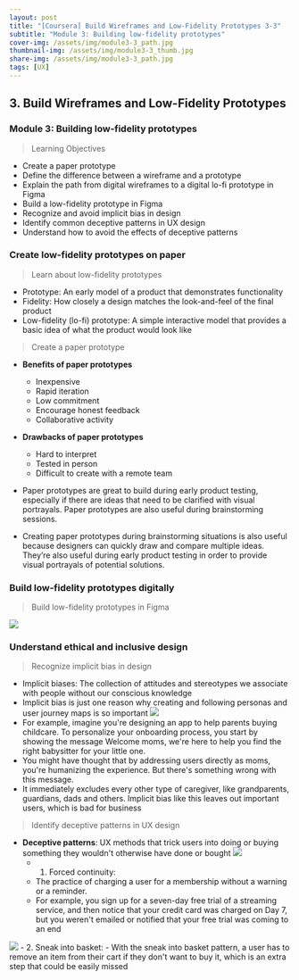 ```yaml
---
layout: post
title: "[Coursera] Build Wireframes and Low-Fidelity Prototypes 3-3"
subtitle: "Module 3: Building low-fidelity prototypes"
cover-img: /assets/img/module3-3_path.jpg
thumbnail-img: /assets/img/module3-3_thumb.jpg
share-img: /assets/img/module3-3_path.jpg
tags: [UX]
--- 
```


## 3. Build Wireframes and Low-Fidelity Prototypes
### Module 3: Building low-fidelity prototypes

> Learning Objectives
- Create a paper prototype
- Define the difference between a wireframe and a prototype
- Explain the path from digital wireframes to a digital lo-fi prototype in Figma
- Build a low-fidelity prototype in Figma
- Recognize and avoid implicit bias in design
- Identify common deceptive patterns in UX design
- Understand how to avoid the effects of deceptive patterns

### Create low-fidelity prototypes on paper

> Learn about low-fidelity prototypes

- Prototype: An early model of a product that demonstrates functionality
- Fidelity: How closely a design matches the look-and-feel of the final product
- Low-fidelity (lo-fi) prototype: A simple interactive model that provides a basic idea of what the product would look like

> Create a paper prototype

- **Benefits of paper prototypes**
	- Inexpensive
    - Rapid iteration
    - Low commitment
    - Encourage honest feedback
    - Collaborative activity
    
- **Drawbacks of paper prototypes**
	- Hard to interpret
    - Tested in person
    - Difficult to create with a remote team
    
- Paper prototypes are great to build during early product testing, especially if there are ideas that need to be clarified with visual portrayals. Paper prototypes are also useful during brainstorming sessions.
- Creating paper prototypes during brainstorming situations is also useful because designers can quickly draw and compare multiple ideas. They’re also useful during early product testing in order to provide visual portrayals of potential solutions.

### Build low-fidelity prototypes digitally

> Build low-fidelity prototypes in Figma

![](https://velog.velcdn.com/images/erica990604/post/2982d9b2-de18-45a2-a330-2f600ef6cab6/image.png)

### Understand ethical and inclusive design

> Recognize implicit bias in design

- Implicit biases: The collection of attitudes and stereotypes we associate with people without our conscious knowledge
- Implicit bias is just one reason why creating and following personas and user journey maps is so important
![](https://velog.velcdn.com/images/erica990604/post/3b60ef2c-c3d6-401c-8f40-2188196d9094/image.png)
- For example, imagine you're designing an app to help parents buying childcare. To personalize your onboarding process, you start by showing the message Welcome moms, we're here to help you find the right babysitter for your little one. 
- You might have thought that by addressing users directly as moms, you're humanizing the experience. But there's something wrong with this message. 
- It immediately excludes every other type of caregiver, like grandparents, guardians, dads and others. Implicit bias like this leaves out important users, which is bad for business

> Identify deceptive patterns in UX design

- **Deceptive patterns**: UX methods that trick users into doing or buying something they wouldn't otherwise have done or bought
![](https://velog.velcdn.com/images/erica990604/post/de6ed1cb-69a4-437b-8db2-f730ba1ae249/image.png)
	- 1. Forced continuity: 
    - The practice of charging a user for a membership without a warning or a reminder.
    - For example, you sign up for a seven-day free trial of a streaming service, and then notice that your credit card was charged on Day 7, but you weren't emailed or notified that your free trial was coming to an end
    
![](https://velog.velcdn.com/images/erica990604/post/0166050c-c93f-418b-904b-d2000a314137/image.png)
    - 2. Sneak into basket:
    - With the sneak into basket pattern, a user has to remove an item from their cart if they don't want to buy it, which is an extra step that could be easily missed